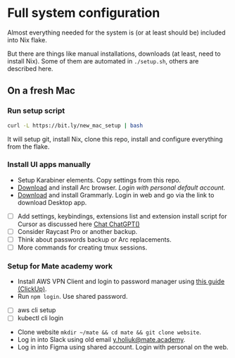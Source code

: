 # Full system configuration
Almost everything needed for the system is (or at least should be)
included into Nix flake.

But there are things like manual installations, downloads (at least, need to install Nix).
Some of them are automated in `./setup.sh`, others are described here.

## On a fresh Mac
### Run setup script
```bash
curl -L https://bit.ly/new_mac_setup | bash
```
It will setup git, install Nix, clone this repo, install and configure everything from the flake.

### Install UI apps manually
- Setup Karabiner elements. Copy settings from this repo.
- [Download](https://arc.net/download) and install Arc browser. *Login with personal default account.*
- [Download](https://app.grammarly.com/apps) and install Grammarly. Login in web and go via the link to download Desktop app.
- [ ] Add settings, keybindings, extensions list and extension install script for Cursor as discussed here [Chat ChatGPT()](https://chatgpt.com/share/67e07354-4da4-800f-8bc2-aa951445d106)
- [ ] Consider Raycast Pro or another backup.
- [ ] Think about passwords backup or Arc replacements.
- [ ] More commands for creating tmux sessions.

### Setup for Mate academy work
- Install AWS VPN Client and login to password manager using [this guide (ClickUp)](https://app.clickup.com/24383048/v/dc/q83j8-12520/q83j8-335907).
- Run `npm login`. Use shared password.
- [ ] aws cli setup
- [ ] kubectl cli login
- Clone website `mkdir ~/mate && cd mate && git clone website`.
- Log in into Slack using old email y.holiuk@mate.academy.
- Log in into Figma using shared account. Login with personal on the web.